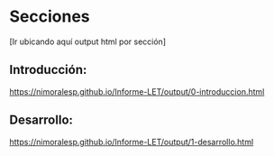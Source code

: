 # Secciones
[Ir ubicando aquí output html por sección]

## Introducción:
https://nimoralesp.github.io/Informe-LET/output/0-introduccion.html

## Desarrollo:
https://nimoralesp.github.io/Informe-LET/output/1-desarrollo.html
